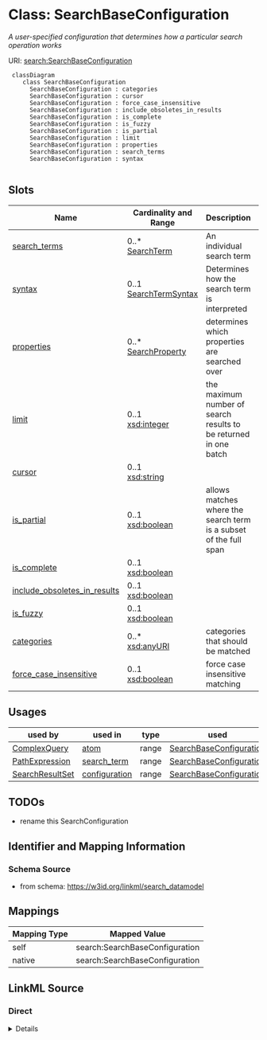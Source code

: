 # Class: SearchBaseConfiguration
_A user-specified configuration that determines how a particular search operation works_




URI: [search:SearchBaseConfiguration](https://w3id.org/linkml/search_datamodel/SearchBaseConfiguration)



```{mermaid}
 classDiagram
    class SearchBaseConfiguration
      SearchBaseConfiguration : categories
      SearchBaseConfiguration : cursor
      SearchBaseConfiguration : force_case_insensitive
      SearchBaseConfiguration : include_obsoletes_in_results
      SearchBaseConfiguration : is_complete
      SearchBaseConfiguration : is_fuzzy
      SearchBaseConfiguration : is_partial
      SearchBaseConfiguration : limit
      SearchBaseConfiguration : properties
      SearchBaseConfiguration : search_terms
      SearchBaseConfiguration : syntax
      
```




<!-- no inheritance hierarchy -->


## Slots

| Name | Cardinality and Range | Description | Inheritance |
| ---  | --- | --- | --- |
| [search_terms](search_terms.md) | 0..* <br/> [SearchTerm](SearchTerm.md) | An individual search term | direct |
| [syntax](syntax.md) | 0..1 <br/> [SearchTermSyntax](SearchTermSyntax.md) | Determines how the search term is interpreted | direct |
| [properties](properties.md) | 0..* <br/> [SearchProperty](SearchProperty.md) | determines which properties are searched over | direct |
| [limit](limit.md) | 0..1 <br/> [xsd:integer](http://www.w3.org/2001/XMLSchema#integer) | the maximum number of search results to be returned in one batch | direct |
| [cursor](cursor.md) | 0..1 <br/> [xsd:string](http://www.w3.org/2001/XMLSchema#string) |  | direct |
| [is_partial](is_partial.md) | 0..1 <br/> [xsd:boolean](http://www.w3.org/2001/XMLSchema#boolean) | allows matches where the search term is a subset of the full span | direct |
| [is_complete](is_complete.md) | 0..1 <br/> [xsd:boolean](http://www.w3.org/2001/XMLSchema#boolean) |  | direct |
| [include_obsoletes_in_results](include_obsoletes_in_results.md) | 0..1 <br/> [xsd:boolean](http://www.w3.org/2001/XMLSchema#boolean) |  | direct |
| [is_fuzzy](is_fuzzy.md) | 0..1 <br/> [xsd:boolean](http://www.w3.org/2001/XMLSchema#boolean) |  | direct |
| [categories](categories.md) | 0..* <br/> [xsd:anyURI](http://www.w3.org/2001/XMLSchema#anyURI) | categories that should be matched | direct |
| [force_case_insensitive](force_case_insensitive.md) | 0..1 <br/> [xsd:boolean](http://www.w3.org/2001/XMLSchema#boolean) | force case insensitive matching | direct |





## Usages

| used by | used in | type | used |
| ---  | --- | --- | --- |
| [ComplexQuery](ComplexQuery.md) | [atom](atom.md) | range | [SearchBaseConfiguration](SearchBaseConfiguration.md) |
| [PathExpression](PathExpression.md) | [search_term](search_term.md) | range | [SearchBaseConfiguration](SearchBaseConfiguration.md) |
| [SearchResultSet](SearchResultSet.md) | [configuration](configuration.md) | range | [SearchBaseConfiguration](SearchBaseConfiguration.md) |






## TODOs

* rename this SearchConfiguration

## Identifier and Mapping Information







### Schema Source


* from schema: https://w3id.org/linkml/search_datamodel





## Mappings

| Mapping Type | Mapped Value |
| ---  | ---  |
| self | search:SearchBaseConfiguration |
| native | search:SearchBaseConfiguration |





## LinkML Source

<!-- TODO: investigate https://stackoverflow.com/questions/37606292/how-to-create-tabbed-code-blocks-in-mkdocs-or-sphinx -->

### Direct

<details>
```yaml
name: SearchBaseConfiguration
description: A user-specified configuration that determines how a particular search
  operation works
todos:
- rename this SearchConfiguration
from_schema: https://w3id.org/linkml/search_datamodel
rank: 1000
attributes:
  search_terms:
    name: search_terms
    description: An individual search term. The syntax is determined by the syntax
      slot
    comments:
    - This slot is optional when the configuration is used to paramterize multiple
      searches
    - If multiple terms are provided this is treated as a union query
    from_schema: https://w3id.org/linkml/search_datamodel
    rank: 1000
    multivalued: true
    range: SearchTerm
  syntax:
    name: syntax
    description: Determines how the search term is interpreted
    from_schema: https://w3id.org/linkml/search_datamodel
    rank: 1000
    range: SearchTermSyntax
  properties:
    name: properties
    description: determines which properties are searched over
    from_schema: https://w3id.org/linkml/search_datamodel
    rank: 1000
    multivalued: true
    range: SearchProperty
  limit:
    name: limit
    description: the maximum number of search results to be returned in one batch
    from_schema: https://w3id.org/linkml/search_datamodel
    rank: 1000
    range: integer
  cursor:
    name: cursor
    description: when the number of search results exceed the limit this can be used
      to iterate through results
    from_schema: https://w3id.org/linkml/search_datamodel
    rank: 1000
    range: integer
  is_partial:
    name: is_partial
    description: allows matches where the search term is a subset of the full span
    from_schema: https://w3id.org/linkml/search_datamodel
    rank: 1000
    range: boolean
  is_complete:
    name: is_complete
    deprecated: use is_partial
    from_schema: https://w3id.org/linkml/search_datamodel
    rank: 1000
    range: boolean
  include_obsoletes_in_results:
    name: include_obsoletes_in_results
    deprecated: use properties to explicitly list properties
    from_schema: https://w3id.org/linkml/search_datamodel
    rank: 1000
    range: boolean
  is_fuzzy:
    name: is_fuzzy
    from_schema: https://w3id.org/linkml/search_datamodel
    rank: 1000
    range: boolean
  categories:
    name: categories
    description: categories that should be matched
    from_schema: https://w3id.org/linkml/search_datamodel
    rank: 1000
    multivalued: true
    range: uriorcurie
  force_case_insensitive:
    name: force_case_insensitive
    description: force case insensitive matching
    from_schema: https://w3id.org/linkml/search_datamodel
    rank: 1000
    range: boolean

```
</details>

### Induced

<details>
```yaml
name: SearchBaseConfiguration
description: A user-specified configuration that determines how a particular search
  operation works
todos:
- rename this SearchConfiguration
from_schema: https://w3id.org/linkml/search_datamodel
rank: 1000
attributes:
  search_terms:
    name: search_terms
    description: An individual search term. The syntax is determined by the syntax
      slot
    comments:
    - This slot is optional when the configuration is used to paramterize multiple
      searches
    - If multiple terms are provided this is treated as a union query
    from_schema: https://w3id.org/linkml/search_datamodel
    rank: 1000
    multivalued: true
    alias: search_terms
    owner: SearchBaseConfiguration
    domain_of:
    - SearchBaseConfiguration
    range: SearchTerm
  syntax:
    name: syntax
    description: Determines how the search term is interpreted
    from_schema: https://w3id.org/linkml/search_datamodel
    rank: 1000
    alias: syntax
    owner: SearchBaseConfiguration
    domain_of:
    - SearchBaseConfiguration
    range: SearchTermSyntax
  properties:
    name: properties
    description: determines which properties are searched over
    from_schema: https://w3id.org/linkml/search_datamodel
    rank: 1000
    multivalued: true
    alias: properties
    owner: SearchBaseConfiguration
    domain_of:
    - SearchBaseConfiguration
    range: SearchProperty
  limit:
    name: limit
    description: the maximum number of search results to be returned in one batch
    from_schema: https://w3id.org/linkml/search_datamodel
    rank: 1000
    alias: limit
    owner: SearchBaseConfiguration
    domain_of:
    - SearchBaseConfiguration
    range: integer
  cursor:
    name: cursor
    description: when the number of search results exceed the limit this can be used
      to iterate through results
    from_schema: https://w3id.org/linkml/search_datamodel
    rank: 1000
    alias: cursor
    owner: SearchBaseConfiguration
    domain_of:
    - SearchBaseConfiguration
    - SearchResultSet
    range: integer
  is_partial:
    name: is_partial
    description: allows matches where the search term is a subset of the full span
    from_schema: https://w3id.org/linkml/search_datamodel
    rank: 1000
    alias: is_partial
    owner: SearchBaseConfiguration
    domain_of:
    - SearchBaseConfiguration
    range: boolean
  is_complete:
    name: is_complete
    deprecated: use is_partial
    from_schema: https://w3id.org/linkml/search_datamodel
    rank: 1000
    alias: is_complete
    owner: SearchBaseConfiguration
    domain_of:
    - SearchBaseConfiguration
    range: boolean
  include_obsoletes_in_results:
    name: include_obsoletes_in_results
    deprecated: use properties to explicitly list properties
    from_schema: https://w3id.org/linkml/search_datamodel
    rank: 1000
    alias: include_obsoletes_in_results
    owner: SearchBaseConfiguration
    domain_of:
    - SearchBaseConfiguration
    range: boolean
  is_fuzzy:
    name: is_fuzzy
    from_schema: https://w3id.org/linkml/search_datamodel
    rank: 1000
    alias: is_fuzzy
    owner: SearchBaseConfiguration
    domain_of:
    - SearchBaseConfiguration
    range: boolean
  categories:
    name: categories
    description: categories that should be matched
    from_schema: https://w3id.org/linkml/search_datamodel
    rank: 1000
    multivalued: true
    alias: categories
    owner: SearchBaseConfiguration
    domain_of:
    - SearchBaseConfiguration
    range: uriorcurie
  force_case_insensitive:
    name: force_case_insensitive
    description: force case insensitive matching
    from_schema: https://w3id.org/linkml/search_datamodel
    rank: 1000
    alias: force_case_insensitive
    owner: SearchBaseConfiguration
    domain_of:
    - SearchBaseConfiguration
    range: boolean

```
</details>